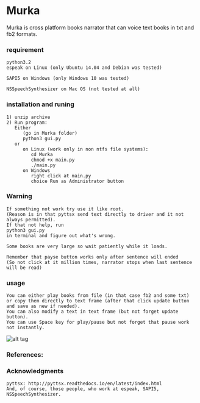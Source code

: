 # Murka
Murka is cross platform books narrator that can voice text books in txt and fb2 formats.


### requirement
```
python3.2
espeak on Linux (only Ubuntu 14.04 and Debian was tested)

SAPI5 on Windows (only Windows 10 was tested)

NSSpeechSynthesizer on Mac OS (not tested at all)
```
### installation and runing
```
1) unzip archive 
2) Run program:
   Either 
      (go in Murka folder)
      python3 gui.py
   or 
      on Linux (work only in non ntfs file systems):
         cd Murka
         chmod +x main.py 
         ./main.py
      on Windows 
         right click at main.py 
         choice Run as Administrator button
 ```
### Warning
```
If something not work try use it like root.
(Reason is in that pyttsx send text directly to driver and it not always permitted). 
If that not help, run 
python3 gui.py 
in terminal and figure out what's wrong.

Some books are very large so wait patiently while it loads.

Remember that payse button works only after sentence will ended
(So not click at it million times, narrator stops when last sentence
will be read)  
```
### usage
```
You can either play books from file (in that case fb2 and some txt) 
or copy them directly to text frame (after that click update button 
and save as new if needed). 
You can also modify a text in text frame (but not forget update button).
You can use Space key for play/pause but not forget that pause work not instantly. 
```


 ![alt tag](https://raw.githubusercontent.com/valdecar/NavierStokes/master/screen_overview.png)

### References:
### Acknowledgments
```
pyttsx: http://pyttsx.readthedocs.io/en/latest/index.html
And, of course, those people, who work at espeak, SAPI5, NSSpeechSynthesizer.
```

